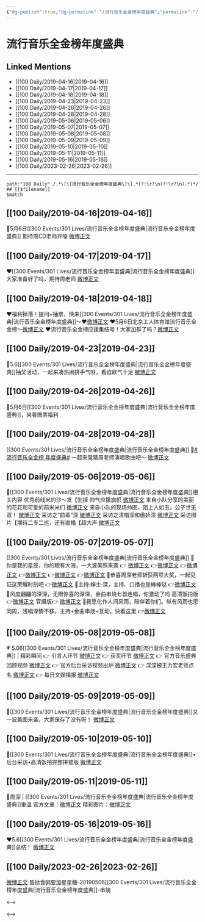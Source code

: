 ```yaml
---
{"dg-publish":true,"dg-permalink":"/流行音乐全金榜年度盛典","permalink":"/流行音乐全金榜年度盛典/","created":"2023-02-27T10:27:32.261+08:00","updated":"2023-04-10T16:24:24.403+08:00"}
---
```


# 流行音乐全金榜年度盛典

## Linked Mentions
- [[100 Daily/2019-04-16\|2019-04-16]]
- [[100 Daily/2019-04-17\|2019-04-17]]
- [[100 Daily/2019-04-18\|2019-04-18]]
- [[100 Daily/2019-04-23\|2019-04-23]]
- [[100 Daily/2019-04-26\|2019-04-26]]
- [[100 Daily/2019-04-28\|2019-04-28]]
- [[100 Daily/2019-05-06\|2019-05-06]]
- [[100 Daily/2019-05-07\|2019-05-07]]
- [[100 Daily/2019-05-08\|2019-05-08]]
- [[100 Daily/2019-05-09\|2019-05-09]]
- [[100 Daily/2019-05-10\|2019-05-10]]
- [[100 Daily/2019-05-11\|2019-05-11]]
- [[100 Daily/2019-05-16\|2019-05-16]]
- [[100 Daily/2023-02-26\|2023-02-26]]


---

```expander
path:"100 Daily" /.*\[\[流行音乐全金榜年度盛典\]\].*(?:\r?\n(?!\r?\n).*)*/
## [[$filename]]
$match
```
## [[100 Daily/2019-04-16\|2019-04-16]]
🌿5月6日[[300 Events/301 Lives/流行音乐全金榜年度盛典\|流行音乐全金榜年度盛典]]
期待周CD老师开嗓
[微博正文](https://m.weibo.cn/6466290670/4361757612448088)

## [[100 Daily/2019-04-17\|2019-04-17]]
❤️[[300 Events/301 Lives/流行音乐全金榜年度盛典\|流行音乐全金榜年度盛典]]大家准备好了吗，期待周老师
[微博正文](https://m.weibo.cn/6466290670/4362136723584116)
## [[100 Daily/2019-04-18\|2019-04-18]]
❤️福利掉落！提问+抽票，快来[[300 Events/301 Lives/流行音乐全金榜年度盛典\|流行音乐全金榜年度盛典]]～❤️[微博正文](https://m.weibo.cn/6466290670/4362433789343162)
❤️5月6日北京工人体育馆流行音乐全金榜～[微博正文](https://m.weibo.cn/6466290670/4362538144191773)
❤️流行音乐全金榜应援集结号！大家加群了吗？[微博正文](https://m.weibo.cn/6466290670/4362540454368987)
## [[100 Daily/2019-04-23\|2019-04-23]]
🌿5.6[[300 Events/301 Lives/流行音乐全金榜年度盛典\|流行音乐全金榜年度盛典]]抽奖活动，一起来凑热闹拼手气呀，看谁欧气十足
[微博正文](https://m.weibo.cn/6466290670/4364191890521269)
## [[100 Daily/2019-04-26\|2019-04-26]]
🌿5月6日[[300 Events/301 Lives/流行音乐全金榜年度盛典\|流行音乐全金榜年度盛典]]，来看赠票福利
[](https://m.weibo.cn/2393817812/4365358485580387)
## [[100 Daily/2019-04-28\|2019-04-28]]
[[300 Events/301 Lives/流行音乐全金榜年度盛典\|流行音乐全金榜年度盛典]]
🌿[#流行音乐全金榜 年度盛典#](https://s.weibo.com/weibo?q=%23%E6%B5%81%E8%A1%8C%E9%9F%B3%E4%B9%90%E5%85%A8%E9%87%91%E6%A6%9C%20%E5%B9%B4%E5%BA%A6%E7%9B%9B%E5%85%B8%23) 一起来竞猜周老师演唱歌曲吧～
[微博正文](https://m.weibo.cn/6466290670/4366013166502703)
## [[100 Daily/2019-05-06\|2019-05-06]]
🐰[[300 Events/301 Lives/流行音乐全金榜年度盛典\|流行音乐全金榜年度盛典]]相关内容
优秀前线米的沙～发【划掉 帅气应援旗帜
[微博正文](https://m.weibo.cn/6466290670/4368972449375750)
来自小队分享的美丽的花花和可爱的前米米们
[微博正文](https://m.weibo.cn/6466290670/4368985367914499)
来自小队的现场帅图，陌上人如玉，公子世无双！
[微博正文](https://m.weibo.cn/6466290670/4369056683248221)
采访之“前辈”深
[微博正文](https://m.weibo.cn/5144671472/4369058083956138)
采访之清唱深和傲娇深
[微博正文](https://m.weibo.cn/6466290670/4369087863795450)
采访图片【期待二专二巡，还有直播【超大声
[微博正文](https://m.weibo.cn/6466290670/4369058311401816)

## [[100 Daily/2019-05-07\|2019-05-07]]
[[300 Events/301 Lives/流行音乐全金榜年度盛典\|流行音乐全金榜年度盛典]]
💫你是我的星辰，你的眼有大海，一大波美照来袭
👉 [微博正文](https://m.weibo.cn/6466290670/4369210446026471)
👉[微博正文](https://m.weibo.cn/6466290670/4369224392331702)
👉[微博正文](https://m.weibo.cn/6466290670/4369375018449105)
👉[微博正文](https://m.weibo.cn/6466290670/4369394282272429)
👉[微博正文](https://m.weibo.cn/6466290670/4369398036558897)
👉[微博正文](https://m.weibo.cn/3467997832/4369421101349078)
💫恭喜周深老师斩获两项大奖，一起见证这荣耀时刻吧
👉[微博正文](https://m.weibo.cn/6466290670/4369263596914717)
💫主持·绅士·深，主持、口播也是棒棒哒
👉[微博正文](https://m.weibo.cn/6466290670/4369270110719864)
💫风度翩翩的深深，无限惊喜的深深，金曲串烧七首连唱，你激动了吗
高清饭拍版👉[微博正文](https://m.weibo.cn/6466290670/4369287739025659)
官摄版👉 [微博正文](https://m.weibo.cn/6466290670/4369379494063741)
💫我愿化作人间风雨，陪伴着你们。纵有风雨也愿同周，浅唱深情不移。主持+金曲串烧+互动，快看这里
👉[微博正文](https://m.weibo.cn/6466290670/4369418043570501)
## [[100 Daily/2019-05-08\|2019-05-08]]
💗 5.06[[300 Events/301 Lives/流行音乐全金榜年度盛典\|流行音乐全金榜年度盛典]] | 精彩瞬间
👉 引言人环节 [微博正文](https://m.weibo.cn/6466290670/4369740300890749)
👉 获奖环节 [微博正文](https://m.weibo.cn/6466290670/4369743747950570)
👉 官方音乐盛典回顾视频 [微博正文](https://m.weibo.cn/6466290670/4369760420332561)
👉 官方后台采访视频出炉 [微博正文](https://m.weibo.cn/6466290670/4369772773156757)
👉 深深被王力宏老师点名 [微博正文](https://m.weibo.cn/6466290670/4369761587125908)
👉 每日文娱播报 [微博正文](https://m.weibo.cn/6466290670/4369794742382723)
## [[100 Daily/2019-05-09\|2019-05-09]]
🐰[[300 Events/301 Lives/流行音乐全金榜年度盛典\|流行音乐全金榜年度盛典]]又一波美图来袭，大家保存了没有呀！
[微博正文](https://m.weibo.cn/6466290670/4369972270709245)

## [[100 Daily/2019-05-10\|2019-05-10]]
🌸[[300 Events/301 Lives/流行音乐全金榜年度盛典\|流行音乐全金榜年度盛典]]•后台采访•高清饭拍完整拼接版
[微博正文](https://m.weibo.cn/6466290670/4370379692600626)
## [[100 Daily/2019-05-11\|2019-05-11]]
🌸周深 | [[300 Events/301 Lives/流行音乐全金榜年度盛典\|流行音乐全金榜年度盛典]]重温
官方文章：[微博正文](https://m.weibo.cn/6466290670/4370718572065714)
精彩图片：[微博正文](https://m.weibo.cn/6466290670/4370695737414130)
## [[100 Daily/2019-05-16\|2019-05-16]]
❤️5.6[[300 Events/301 Lives/流行音乐全金榜年度盛典\|流行音乐全金榜年度盛典]]总结！
[微博正文](https://m.weibo.cn/6466290670/4372555983402627)
## [[100 Daily/2023-02-26\|2023-02-26]]
[微博正文](https://weibo.com/detail/4873157612147618) 蛋挞食粥要加星星糖-20190506[[300 Events/301 Lives/流行音乐全金榜年度盛典\|流行音乐全金榜年度盛典]]-串烧 ​​​

<-->

<-->
